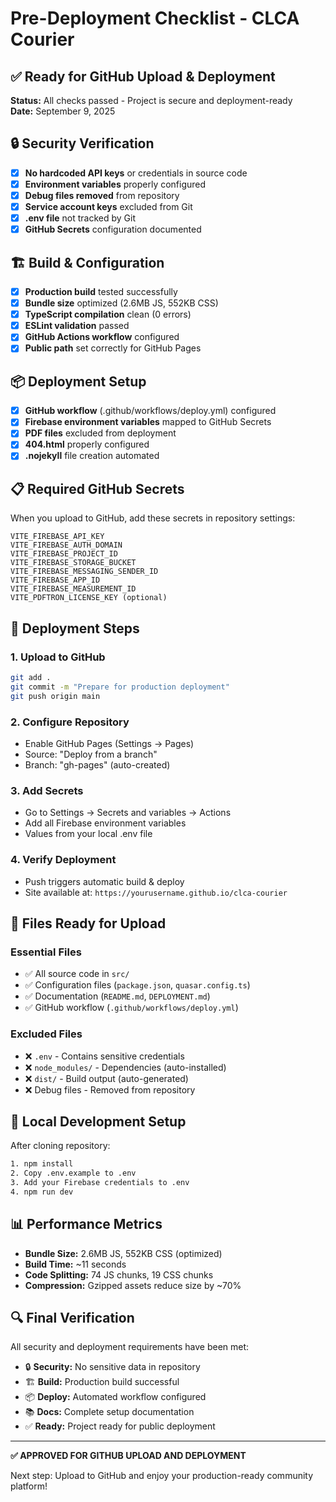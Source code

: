 # Pre-Deployment Checklist - CLCA Courier

## ✅ Ready for GitHub Upload & Deployment

**Status:** All checks passed - Project is secure and deployment-ready  
**Date:** September 9, 2025

## 🔒 Security Verification

- [x] **No hardcoded API keys** or credentials in source code
- [x] **Environment variables** properly configured
- [x] **Debug files removed** from repository
- [x] **Service account keys** excluded from Git
- [x] **.env file** not tracked by Git
- [x] **GitHub Secrets** configuration documented

## 🏗️ Build & Configuration

- [x] **Production build** tested successfully
- [x] **Bundle size** optimized (2.6MB JS, 552KB CSS)
- [x] **TypeScript compilation** clean (0 errors)
- [x] **ESLint validation** passed
- [x] **GitHub Actions workflow** configured
- [x] **Public path** set correctly for GitHub Pages

## 📦 Deployment Setup

- [x] **GitHub workflow** (.github/workflows/deploy.yml) configured
- [x] **Firebase environment variables** mapped to GitHub Secrets
- [x] **PDF files** excluded from deployment
- [x] **404.html** properly configured
- [x] **.nojekyll** file creation automated

## 📋 Required GitHub Secrets

When you upload to GitHub, add these secrets in repository settings:

```
VITE_FIREBASE_API_KEY
VITE_FIREBASE_AUTH_DOMAIN  
VITE_FIREBASE_PROJECT_ID
VITE_FIREBASE_STORAGE_BUCKET
VITE_FIREBASE_MESSAGING_SENDER_ID
VITE_FIREBASE_APP_ID
VITE_FIREBASE_MEASUREMENT_ID
VITE_PDFTRON_LICENSE_KEY (optional)
```

## 🚀 Deployment Steps

### 1. Upload to GitHub
```bash
git add .
git commit -m "Prepare for production deployment"
git push origin main
```

### 2. Configure Repository
- Enable GitHub Pages (Settings → Pages)
- Source: "Deploy from a branch" 
- Branch: "gh-pages" (auto-created)

### 3. Add Secrets
- Go to Settings → Secrets and variables → Actions
- Add all Firebase environment variables
- Values from your local .env file

### 4. Verify Deployment
- Push triggers automatic build & deploy
- Site available at: `https://yourusername.github.io/clca-courier`

## 📁 Files Ready for Upload

### Essential Files
- ✅ All source code in `src/`
- ✅ Configuration files (`package.json`, `quasar.config.ts`)
- ✅ Documentation (`README.md`, `DEPLOYMENT.md`)
- ✅ GitHub workflow (`.github/workflows/deploy.yml`)

### Excluded Files
- ❌ `.env` - Contains sensitive credentials
- ❌ `node_modules/` - Dependencies (auto-installed)
- ❌ `dist/` - Build output (auto-generated)
- ❌ Debug files - Removed from repository

## 🔧 Local Development Setup

After cloning repository:
```bash
1. npm install
2. Copy .env.example to .env
3. Add your Firebase credentials to .env
4. npm run dev
```

## 📊 Performance Metrics

- **Bundle Size:** 2.6MB JS, 552KB CSS (optimized)
- **Build Time:** ~11 seconds
- **Code Splitting:** 74 JS chunks, 19 CSS chunks
- **Compression:** Gzipped assets reduce size by ~70%

## 🔍 Final Verification

All security and deployment requirements have been met:

- 🔒 **Security:** No sensitive data in repository
- 🏗️ **Build:** Production build successful
- 📦 **Deploy:** Automated workflow configured
- 📚 **Docs:** Complete setup documentation
- ✅ **Ready:** Project ready for public deployment

---

**✅ APPROVED FOR GITHUB UPLOAD AND DEPLOYMENT**

Next step: Upload to GitHub and enjoy your production-ready community platform!

